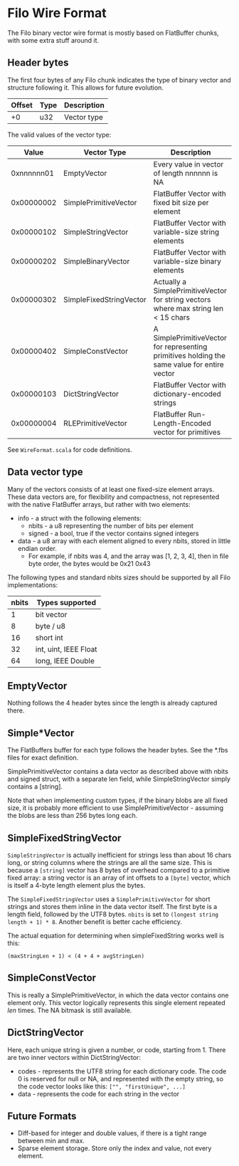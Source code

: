 # Filo Wire Format

The Filo binary vector wire format is mostly based on FlatBuffer chunks, with some extra stuff around it.

## Header bytes

The first four bytes of any Filo chunk indicates the type of binary vector and structure following it.  This allows for future evolution.

| Offset | Type  | Description     |
|--------|-------|-----------------|
| +0     | u32   | Vector type     |

The valid values of the vector type:

| Value       | Vector Type    |  Description   |
|-------------|----------------|----------------|
| 0xnnnnnn01  | EmptyVector    | Every value in vector of length nnnnnn is NA |
| 0x00000002  | SimplePrimitiveVector | FlatBuffer Vector with fixed bit size per element |
| 0x00000102  | SimpleStringVector | FlatBuffer Vector with variable-size string elements |
| 0x00000202  | SimpleBinaryVector | FlatBuffer Vector with variable-size binary elements |
| 0x00000302  | SimpleFixedStringVector | Actually a SimplePrimitiveVector for string vectors where max string len < 15 chars |
| 0x00000402  | SimpleConstVector  | A SimplePrimitiveVector for representing primitives holding the same value for entire vector
| 0x00000103  | DictStringVector   | FlatBuffer Vector with dictionary-encoded strings |
| 0x00000004  | RLEPrimitiveVector | FlatBuffer Run-Length-Encoded vector for primitives |

See `WireFormat.scala` for code definitions.

## Data vector type

Many of the vectors consists of at least one fixed-size element arrays.  These data vectors are, for flexibility and compactness, not represented with the native FlatBuffer arrays, but rather with two elements:

* info - a struct with the following elements:
    * nbits - a u8 representing the number of bits per element
    * signed - a bool, true if the vector contains signed integers
* data - a u8 array with each element aligned to every nbits, stored in little endian order.
    - For example, if nbits was 4, and the array was [1, 2, 3, 4], then in file byte order, the bytes would be 0x21 0x43

The following types and standard nbits sizes should be supported by all Filo implementations:

| nbits |  Types supported   |
|-------|--------------------|
| 1     | bit vector         |
| 8     | byte / u8          |
| 16    | short int          |
| 32    | int, uint, IEEE Float |
| 64    | long, IEEE Double  |

## EmptyVector

Nothing follows the 4 header bytes since the length is already captured there.

## Simple*Vector

The FlatBuffers buffer for each type follows the header bytes.  See the *.fbs files for exact definition.

SimplePrimitiveVector contains a data vector as described above with nbits and signed struct, with a separate len field, while SimpleStringVector simply contains a [string].

Note that when implementing custom types, if the binary blobs are all fixed size, it is probably more efficient to use SimplePrimitiveVector - assuming the blobs are less than 256 bytes long each.

## SimpleFixedStringVector

`SimpleStringVector` is actually inefficient for strings less than about 16 chars long, or string columns where the strings are all the same size.  This is because a `[string]` vector has 8 bytes of overhead compared to a primitive fixed array: a string vector is an array of int offsets to a `[byte]` vector, which is itself a 4-byte length element plus the bytes.

The `SimpleFixedStringVector` uses a `SimplePrimitiveVector` for short strings and stores them inline in the data vector itself.  The first byte is a length field, followed by the UTF8 bytes.  `nbits` is set to `(longest string length + 1) * 8`.  Another benefit is better cache efficiency.

The actual equation for determining when simpleFixedString works well is this:

    (maxStringLen + 1) < (4 + 4 + avgStringLen)

## SimpleConstVector

This is really a SimplePrimitiveVector, in which the data vector contains one element only.  This vector logically represents this single element repeated *len* times.  The NA bitmask is still available.

## DictStringVector

Here, each unique string is given a number, or code, starting from 1.
There are two inner vectors within DictStringVector:

* codes - represents the UTF8 string for each dictionary code.  The code 0 is reserved for null or NA, and represented with the empty string, so the code vector looks like this: `["", "firstUnique", ...]`
* data - represents the code for each string in the vector

## Future Formats

* Diff-based for integer and double values, if there is a tight range between min and max.
* Sparse element storage.  Store only the index and value, not every element.
